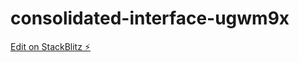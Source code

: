 # consolidated-interface-ugwm9x

[Edit on StackBlitz ⚡️](https://stackblitz.com/edit/consolidated-interface-ugwm9x)